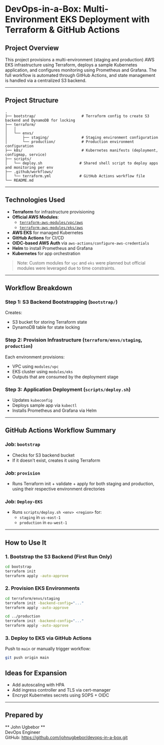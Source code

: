 # DevOps-in-a-Box: Multi-Environment EKS Deployment with Terraform & GitHub Actions

## Project Overview
This project provisions a multi-environment (staging and production) AWS EKS infrastructure using Terraform, deploys a sample Kubernetes application, and configures monitoring using Prometheus and Grafana. The full workflow is automated through GitHub Actions, and state management is handled via a centralized S3 backend.

---

## Project Structure
```
.
├── bootstrap/                     # Terraform config to create S3 backend and DynamoDB for locking
├── terraform/
│   │                                     
│   └── envs/
│       ├── staging/               # Staging environment configuration
│       └── production/            # Production environment configuration
├── k8s/                           # Kubernetes manifests (deployment, configmap, service)
├── scripts/
│   └── deploy.sh                 # Shared shell script to deploy apps and monitoring per env
├── .github/workflows/
│   └── terraform.yml             # GitHub Actions workflow file
└── README.md
```

---

##  Technologies Used
- **Terraform** for infrastructure provisioning
- **Official AWS Modules**:
  - [`terraform-aws-modules/vpc/aws`](https://github.com/terraform-aws-modules/terraform-aws-vpc)
  - [`terraform-aws-modules/eks/aws`](https://github.com/terraform-aws-modules/terraform-aws-eks)
- **AWS EKS** for managed Kubernetes
- **GitHub Actions** for CI/CD
- **OIDC-based AWS Auth** via `aws-actions/configure-aws-credentials`
- **Helm** to install Prometheus and Grafana
- **Kubernetes** for app orchestration

>  Note: Custom modules for `vpc` and `eks` were planned but official modules were leveraged due to time constraints.

---

##  Workflow Breakdown

###  Step 1: S3 Backend Bootstrapping (`bootstrap/`)
Creates:
- S3 bucket for storing Terraform state
- DynamoDB table for state locking

###  Step 2: Provision Infrastructure (`terraform/envs/staging`, `production`)
Each environment provisions:
- VPC using `modules/vpc`
- EKS cluster using `modules/eks`
- Outputs that are consumed by the deployment stage

###  Step 3: Application Deployment (`scripts/deploy.sh`)
- Updates `kubeconfig`
- Deploys sample app via `kubectl`
- Installs Prometheus and Grafana via Helm

---

##  GitHub Actions Workflow Summary

###  Job: `bootstrap`
- Checks for S3 backend bucket
- If it doesn't exist, creates it using Terraform

###  Job: `provision`
- Runs Terraform init + validate + apply for both staging and production, using their respective environment directories

###  Job: `Deploy-EKS`
- Runs `scripts/deploy.sh <env> <region>` for:
  - `staging` in `us-east-1`
  - `production` in `eu-west-1`

---

##  How to Use It

### 1. Bootstrap the S3 Backend (First Run Only)
```bash
cd bootstrap
terraform init
terraform apply -auto-approve
```

### 2. Provision EKS Environments
```bash
cd terraform/envs/staging
terraform init -backend-config="..."
terraform apply -auto-approve

cd ../production
terraform init -backend-config="..."
terraform apply -auto-approve
```

### 3. Deploy to EKS via GitHub Actions
Push to `main` or manually trigger workflow:
```bash
git push origin main
```

##  Ideas for Expansion
- Add autoscaling with HPA
- Add ingress controller and TLS via cert-manager
- Encrypt Kubernetes secrets using SOPS + OIDC

---

##  Prepared by
** John Ugbebor **  
DevOps Engineer  
GitHub: https://github.com/johnugbebor/devops-in-a-box.git
